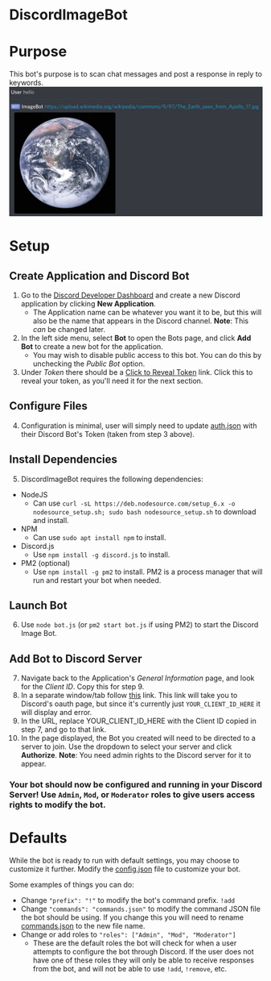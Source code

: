 # DiscordImageBot

# Purpose
This bot's purpose is to scan chat messages and post a response in reply to keywords.
![Example Image](./readme_images/hello_world.png)

# Setup
## Create Application and Discord Bot
1. Go to the [Discord Developer Dashboard](https://discordapp.com/developers/applications/) and create a new Discord application by clicking __New Application__.
    - The Application name can be whatever you want it to be, but this will also be the name that appears in the Discord channel. __Note__: This _can_ be changed later.
2. In the left side menu, select __Bot__ to open the Bots page, and click __Add Bot__ to create a new bot for the application.
    - You may wish to disable public access to this bot. You can do this by unchecking the _Public Bot_ option.
3. Under _Token_ there should be a [Click to Reveal Token](.) link. Click this to reveal your token, as you'll need it for the next section.
## Configure Files
4. Configuration is minimal, user will simply need to update [auth.json](./auth.json) with their Discord Bot's Token (taken from step 3 above).
## Install Dependencies
5. DiscordImageBot requires the following dependencies:
- NodeJS
  - Can use `curl -sL https://deb.nodesource.com/setup_6.x -o nodesource_setup.sh; sudo bash nodesource_setup.sh` to download and install.
- NPM
  - Can use `sudo apt install npm` to install.
- Discord.js
  - Use `npm install -g discord.js` to install.
- PM2 (optional)
  - Use `npm install -g pm2` to install. PM2 is a process manager that will run and restart your bot when needed.
## Launch Bot
6. Use `node bot.js` (or `pm2 start bot.js` if using PM2) to start the Discord Image Bot.
## Add Bot to Discord Server
7. Navigate back to the Application's _General Information_ page, and look for the _Client ID_. Copy this for step 9.
8. In a separate window/tab follow [this](https://discordapp.com/oauth2/authorize?&client_id=YOUR_CLIENT_ID_HERE&scope=bot&permissions=0) link. This link will take you to Discord's oauth page, but since it's currently just `YOUR_CLIENT_ID_HERE` it will display and error.
9. In the URL, replace YOUR_CLIENT_ID_HERE with the Client ID copied in step 7, and go to that link.
10. In the page displayed, the Bot you created will need to be directed to a server to join. Use the dropdown to select your server and click __Authorize__. __Note__: You need admin rights to the Discord server for it to appear.

### Your bot should now be configured and running in your Discord Server! Use `Admin`, `Mod`, or `Moderator` roles to give users access rights to modify the bot.

# Defaults
While the bot is ready to run with default settings, you may choose to customize it further. Modify the [config.json](./config.json) file to customize your bot.

Some examples of things you can do:
- Change `"prefix": "!"` to modify the bot's command prefix. `!add`
- Change `"commands": "commands.json"` to modify the command JSON file the bot should be using. If you change this you will need to rename [commands.json](./commands.json) to the new file name.
- Change or add roles to `"roles": ["Admin", "Mod", "Moderator"]`
  - These are the default roles the bot will check for when a user attempts to configure the bot through Discord. If the user does not have one of these roles they will only be able to receive responses from the bot, and will not be able to use `!add`, `!remove`, etc.